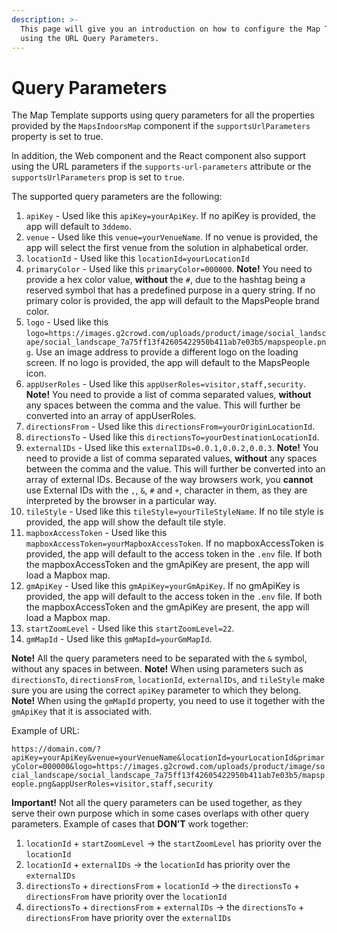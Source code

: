 ```yaml
---
description: >-
  This page will give you an introduction on how to configure the Map Template
  using the URL Query Parameters.
---
```


# Query Parameters

The Map Template supports using query parameters for all the properties provided by the `MapsIndoorsMap` component if the `supportsUrlParameters` property is set to true.&#x20;

In addition, the Web component and the React component also support using the URL parameters if the `supports-url-parameters` attribute or the `supportsUrlParameters` prop is set to `true`.&#x20;

The supported query parameters are the following:&#x20;

1. `apiKey` - Used like this `apiKey=yourApiKey`. If no apiKey is provided, the app will default to `3ddemo`.
2. `venue` - Used like this `venue=yourVenueName`. If no venue is provided, the app will select the first venue from the solution in alphabetical order.
3. `locationId` - Used like this `locationId=yourLocationId`
4. `primaryColor` - Used like this `primaryColor=000000`. **Note!** You need to provide a hex color value, **without** the `#`, due to the hashtag being a reserved symbol that has a predefined purpose in a query string. If no primary color is provided, the app will default to the MapsPeople brand color.
5. `logo` - Used like this `logo=https://images.g2crowd.com/uploads/product/image/social_landscape/social_landscape_7a75ff13f42605422950b411ab7e03b5/mapspeople.png`. Use an image address to provide a different logo on the loading screen. If no logo is provided, the app will default to the MapsPeople icon.&#x20;
6. `appUserRoles` -  Used like this `appUserRoles=visitor,staff,security`. **Note!** You need to provide a list of comma separated values, **without** any spaces between the comma and the value. This will further be converted into an array of appUserRoles.&#x20;
7. `directionsFrom` - Used like this `directionsFrom=yourOriginLocationId`.
8. `directionsTo` - Used like this `directionsTo=yourDestinationLocationId`.
9. `externalIDs` - Used like this `externalIDs=0.0.1,0.0.2,0.0.3`. **Note!** You need to provide a list of comma separated values, **without** any spaces between the comma and the value. This will further be converted into an array of external IDs. Because of the way browsers work, you **cannot** use External IDs with the `,`, `&`, `#` and `+`, character in them, as they are interpreted by the browser in a particular way.
10. `tileStyle` - Used like this `tileStyle=yourTileStyleName`. If no tile style is provided, the app will show the default tile style.&#x20;
11. `mapboxAccessToken` - Used like this `mapboxAccessToken=yourMapboxAccessToken`. If no mapboxAccessToken is provided, the app will default to the access token in the `.env` file. If both the mapboxAccessToken and the gmApiKey are present, the app will load a Mapbox map.
12. `gmApiKey` - Used like this `gmApiKey=yourGmApiKey`. If no gmApiKey is provided, the app will default to the access token in the `.env` file. If both the mapboxAccessToken and the gmApiKey are present, the app will load a Mapbox map.
13. `startZoomLevel` - Used like this `startZoomLevel=22`.
14. `gmMapId` - Used like this `gmMapId=yourGmMapId`.

&#x20;

**Note!** All the query parameters need to be separated with the `&` symbol, without any spaces in between.
**Note!** When using parameters such as `directionsTo`, `directionsFrom`, `locationId`, `externalIDs`, and `tileStyle` make sure you are using the correct `apiKey` parameter to which they belong.
**Note!** When using the `gmMapId` property, you need to use it together with the `gmApiKey` that it is associated with.

&#x20;

Example of URL:&#x20;

`https://domain.com/?apiKey=yourApiKey&venue=yourVenueName&locationId=yourLocationId&primaryColor=000000&logo=https://images.g2crowd.com/uploads/product/image/social_landscape/social_landscape_7a75ff13f42605422950b411ab7e03b5/mapspeople.png&appUserRoles=visitor,staff,security`

&#x20;

**Important!** Not all the query parameters can be used together, as they serve their own purpose which in some cases overlaps with other query parameters. Example of cases that **DON’T** work together:

1. `locationId` + `startZoomLevel` → the `startZoomLevel` has priority over the `locationId`
2. `locationId` + `externalIDs` → the `locationId` has priority over the `externalIDs`
3. `directionsTo` + `directionsFrom` + `locationId` → the `directionsTo` + `directionsFrom` have priority over the `locationId`
4. `directionsTo` + `directionsFrom` + `externalIDs` → the `directionsTo` + `directionsFrom` have priority over the `externalIDs`
